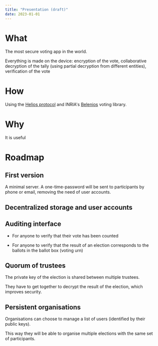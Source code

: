 ```yaml
---
title: "Presentation (draft)"
date: 2023-01-01
---
```


# What

The most secure voting app in the world.

Everything is made on the device: encryption of the vote, collaborative decryption of the tally (using partial decryption from different entities), verification of the vote

# How

Using the [Helios protocol](https://www.usenix.org/legacy/events/sec08/tech/full_papers/adida/adida.pdf) and INRIA's [Belenios](https://www.belenios.org/) voting library.

# Why

It is useful

# Roadmap

## First version

A minimal server. A one-time-password will be sent to participants by phone or email, removing the need of user accounts.

## Decentralized storage and user accounts

## Auditing interface

- For anyone to verify that their vote has been counted

- For anyone to verify that the result of an election corresponds to the ballots in the ballot box (voting urn)

## Quorum of trustees

The private key of the election is shared between multiple trustees.

They have to get together to decrypt the result of the election, which improves security.

## Persistent organisations

Organisations can choose to manage a list of users (identified by their public keys).

This way they will be able to organise multiple elections with the same set of participants.
